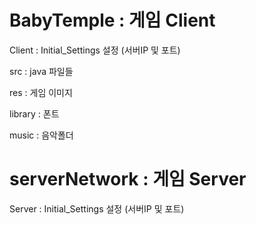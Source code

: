 # BabyTemple : 게임 Client

Client : Initial_Settings 설정 (서버IP 및 포트)

src : java 파일들

res : 게임 이미지

library : 폰트

music : 음악폴더


# serverNetwork : 게임 Server

Server : Initial_Settings 설정 (서버IP 및 포트)

